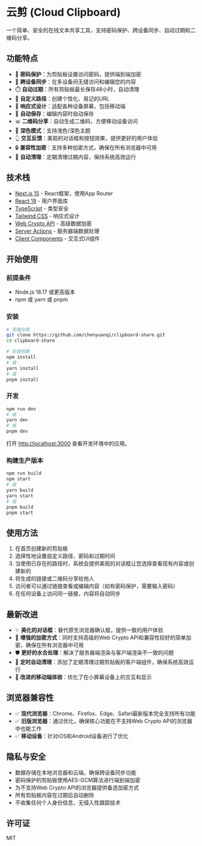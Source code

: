 # 云剪 (Cloud Clipboard)

一个简单、安全的在线文本共享工具，支持密码保护、跨设备同步、自动过期和二维码分享。

## 功能特点

- 🔐 **密码保护**：为剪贴板设置访问密码，提供端到端加密
- 🔄 **跨设备同步**：在多设备间无缝访问和编辑您的内容
- ⏱️ **自动过期**：所有剪贴板最长保存48小时，自动清理
- 🔗 **自定义路径**：创建个性化、易记的URL
- 📱 **响应式设计**：适配各种设备屏幕，包括移动端
- 💾 **自动保存**：编辑内容时自动保存
- 📊 **二维码分享**：自动生成二维码，方便移动设备访问
- 🌙 **深色模式**：支持浅色/深色主题
- 👆 **交互反馈**：美观的对话框和按钮效果，提供更好的用户体验
- 🔒 **兼容性加密**：支持多种加密方式，确保在所有浏览器中可用
- 🧹 **自动清理**：定期清理过期内容，保持系统高效运行

## 技术栈

- [Next.js 15](https://nextjs.org/) - React框架，使用App Router
- [React 19](https://react.dev/) - 用户界面库
- [TypeScript](https://www.typescriptlang.org/) - 类型安全
- [Tailwind CSS](https://tailwindcss.com/) - 响应式设计
- [Web Crypto API](https://developer.mozilla.org/en-US/docs/Web/API/Web_Crypto_API) - 高级数据加密
- [Server Actions](https://nextjs.org/docs/app/api-reference/functions/server-actions) - 服务器端数据处理
- [Client Components](https://nextjs.org/docs/app/building-your-application/rendering/client-components) - 交互式UI组件

## 开始使用

### 前提条件

- Node.js 18.17 或更高版本
- npm 或 yarn 或 pnpm

### 安装

```bash
# 克隆仓库
git clone https://github.com/chenyuanqi/clipboard-share.git
cd clipboard-share

# 安装依赖
npm install
# 或
yarn install
# 或
pnpm install
```

### 开发

```bash
npm run dev
# 或
yarn dev
# 或
pnpm dev
```

打开 [http://localhost:3000](http://localhost:3000) 查看开发环境中的应用。

### 构建生产版本

```bash
npm run build
npm start
# 或
yarn build
yarn start
# 或
pnpm build
pnpm start
```

## 使用方法

1. 在首页创建新的剪贴板
2. 选择性地设置自定义路径、密码和过期时间
3. 当使用已存在的路径时，系统会提供美观的对话框让您选择查看现有内容或创建新的
4. 将生成的链接或二维码分享给他人
5. 访问者可以通过链接查看或编辑内容（如有密码保护，需要输入密码）
6. 在任何设备上访问同一链接，内容将自动同步

## 最新改进

- ✨ **美化的对话框**：替代原生浏览器确认框，提供一致的用户体验
- 🔄 **增强的加密方式**：同时支持高级的Web Crypto API和兼容性较好的简单加密，确保在所有浏览器中可用
- 🛡️ **更好的水合处理**：解决了服务器端渲染与客户端渲染不一致的问题
- 🧹 **定时自动清理**：添加了定期清理过期剪贴板的客户端组件，确保系统高效运行
- 📱 **改进的移动端体验**：优化了在小屏幕设备上的交互和显示

## 浏览器兼容性

- ✅ **现代浏览器**：Chrome、Firefox、Edge、Safari最新版本完全支持所有功能
- ✅ **旧版浏览器**：通过优化，确保核心功能在不支持Web Crypto API的浏览器中也能工作
- ✅ **移动设备**：针对iOS和Android设备进行了优化

## 隐私与安全

- 数据存储在本地浏览器和云端，确保跨设备同步功能
- 密码保护的剪贴板使用AES-GCM算法进行端到端加密
- 为不支持Web Crypto API的浏览器提供备选加密方式
- 所有剪贴板内容在过期后自动删除
- 不收集任何个人身份信息，无侵入性跟踪技术

## 许可证

MIT
